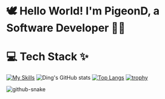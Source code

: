 # 🕊️ Hello World! I'm PigeonD, a Software Developer 👋🏼

# 💻 Tech Stack ✨
[![My Skills](https://skillicons.dev/icons?i=py,java,kotlin,swift,flutter,c,cs,cpp,html,css,js,dotnet,pytorch,gradle,aws,azure,mongodb,bitbucket,sqlite,mysql,docker,firebase,gcp,git,github,stackoverflow,idea,linux,ps,pr,ae,unity,blender,figma,anaconda,visualstudio,vscode,androidstudio,matlab,apple,windows,gmail,twitter,discord,linkedin&perline=15)](https://skillicons.dev)
![Ding's GitHub stats](https://github-readme-stats.vercel.app/api?username=Ding808&show_icons=true&theme=ambient_gradient&card_width=400&line_height=33&cache_seconds=1800)
[![Top Langs](https://github-readme-stats.vercel.app/api/top-langs/?username=Ding808&theme=ambient_gradient&card_width=400&cache_seconds=1800)](https://github.com/anuraghazra/github-readme-stats)
[![trophy](https://github-profile-trophy.vercel.app/?username=Ding808&theme=onedark)](https://github.com/ryo-ma/github-profile-trophy)


<picture>
  <source media="(prefers-color-scheme: dark)" srcset="https://raw.githubusercontent.com/Ding808/PigeonD/output/github-snake-dark.svg" />
  <source media="(prefers-color-scheme: light)" srcset="https://raw.githubusercontent.com/Ding808/PigeonD/output/github-snake.svg" />
  <img alt="github-snake" src="https://raw.githubusercontent.com/Ding808/PigeonD/output/github-snake.svg" />
</picture>
